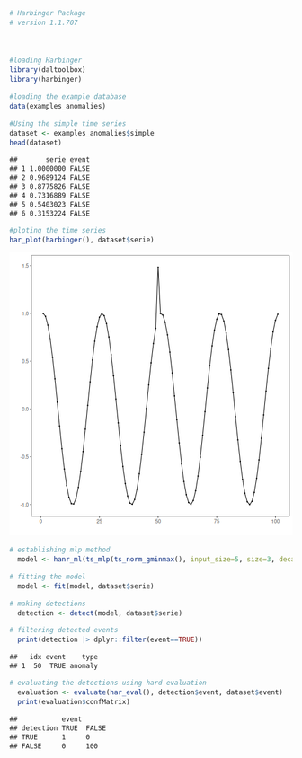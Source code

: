 
``` r
# Harbinger Package
# version 1.1.707



#loading Harbinger
library(daltoolbox)
library(harbinger) 
```


``` r
#loading the example database
data(examples_anomalies)
```


``` r
#Using the simple time series 
dataset <- examples_anomalies$simple
head(dataset)
```

```
##       serie event
## 1 1.0000000 FALSE
## 2 0.9689124 FALSE
## 3 0.8775826 FALSE
## 4 0.7316889 FALSE
## 5 0.5403023 FALSE
## 6 0.3153224 FALSE
```


``` r
#ploting the time series
har_plot(harbinger(), dataset$serie)
```

![plot of chunk unnamed-chunk-4](fig/har_eval/unnamed-chunk-4-1.png)


``` r
# establishing mlp method 
  model <- hanr_ml(ts_mlp(ts_norm_gminmax(), input_size=5, size=3, decay=0))
```


``` r
# fitting the model
  model <- fit(model, dataset$serie)
```


``` r
# making detections 
  detection <- detect(model, dataset$serie)
```


``` r
# filtering detected events
  print(detection |> dplyr::filter(event==TRUE))
```

```
##   idx event    type
## 1  50  TRUE anomaly
```


``` r
# evaluating the detections using hard evaluation
  evaluation <- evaluate(har_eval(), detection$event, dataset$event)
  print(evaluation$confMatrix)
```

```
##           event      
## detection TRUE  FALSE
## TRUE      1     0    
## FALSE     0     100
```


